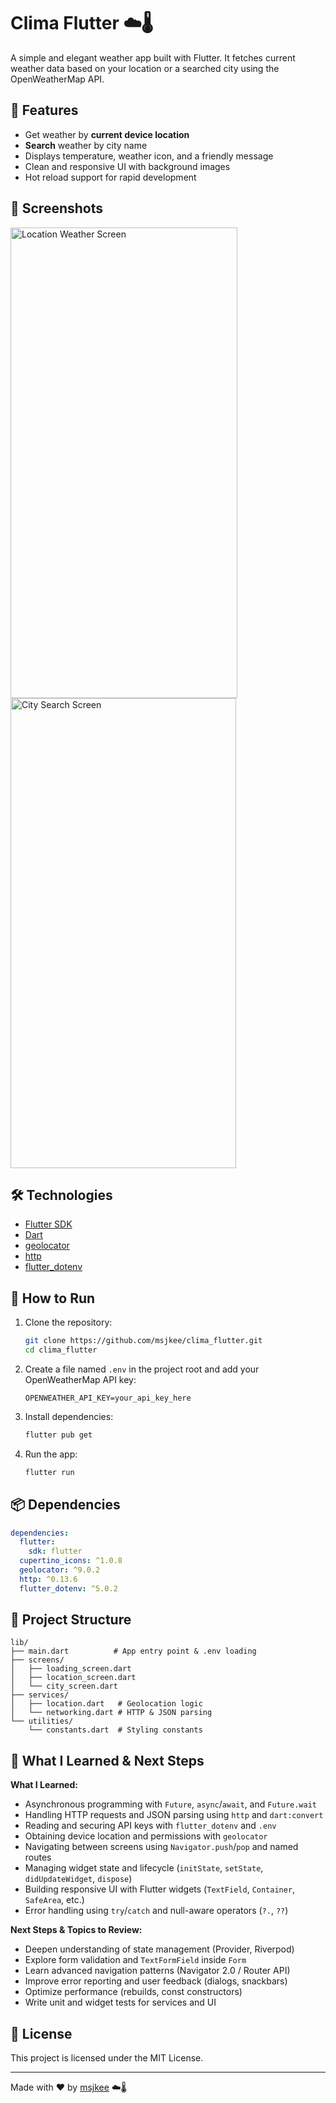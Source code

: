# Clima Flutter ☁️🌡️

A simple and elegant weather app built with Flutter. It fetches current weather data based on your location or a searched city using the OpenWeatherMap API.

## 🚀 Features

* Get weather by **current device location**
* **Search** weather by city name
* Displays temperature, weather icon, and a friendly message
* Clean and responsive UI with background images
* Hot reload support for rapid development

## 📸 Screenshots

<img width="363" height="753" alt="Location Weather Screen" src="images/location_screen.png" />
<img width="361" height="752" alt="City Search Screen" src="images/city_screen.png" />

## 🛠️ Technologies

* [Flutter SDK](https://flutter.dev)
* [Dart](https://dart.dev)
* [geolocator](https://pub.dev/packages/geolocator)
* [http](https://pub.dev/packages/http)
* [flutter\_dotenv](https://pub.dev/packages/flutter_dotenv)

## 🚦 How to Run

1. Clone the repository:

   ```bash
   git clone https://github.com/msjkee/clima_flutter.git
   cd clima_flutter
   ```
2. Create a file named `.env` in the project root and add your OpenWeatherMap API key:

   ```env
   OPENWEATHER_API_KEY=your_api_key_here
   ```
3. Install dependencies:

   ```bash
   flutter pub get
   ```
4. Run the app:

   ```bash
   flutter run
   ```

## 📦 Dependencies

```yaml
dependencies:
  flutter:
    sdk: flutter
  cupertino_icons: ^1.0.8
  geolocator: ^9.0.2
  http: ^0.13.6
  flutter_dotenv: ^5.0.2
```

## 📁 Project Structure

```
lib/
├── main.dart          # App entry point & .env loading
├── screens/
│   ├── loading_screen.dart
│   ├── location_screen.dart
│   └── city_screen.dart
├── services/
│   ├── location.dart   # Geolocation logic
│   └── networking.dart # HTTP & JSON parsing
└── utilities/
    └── constants.dart  # Styling constants
```

## 📘 What I Learned & Next Steps

**What I Learned:**

* Asynchronous programming with `Future`, `async`/`await`, and `Future.wait`
* Handling HTTP requests and JSON parsing using `http` and `dart:convert`
* Reading and securing API keys with `flutter_dotenv` and `.env`
* Obtaining device location and permissions with `geolocator`
* Navigating between screens using `Navigator.push`/`pop` and named routes
* Managing widget state and lifecycle (`initState`, `setState`, `didUpdateWidget`, `dispose`)
* Building responsive UI with Flutter widgets (`TextField`, `Container`, `SafeArea`, etc.)
* Error handling using `try`/`catch` and null-aware operators (`?.`, `??`)

**Next Steps & Topics to Review:**

* Deepen understanding of state management (Provider, Riverpod)
* Explore form validation and `TextFormField` inside `Form`
* Learn advanced navigation patterns (Navigator 2.0 / Router API)
* Improve error reporting and user feedback (dialogs, snackbars)
* Optimize performance (rebuilds, const constructors)
* Write unit and widget tests for services and UI

## 📄 License

This project is licensed under the MIT License.

---

Made with ❤️ by [msjkee](https://github.com/msjkee) ☁️🌡️
